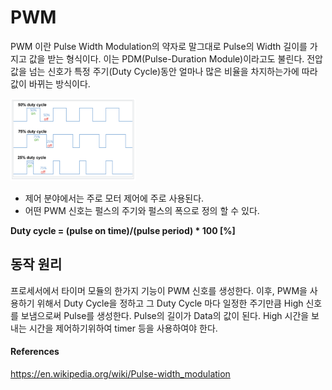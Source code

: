 # PWM 

PWM 이란 Pulse Width Modulation의 약자로 말그대로 Pulse의 Width 길이를 가지고 값을 받는 형식이다. 이는 PDM(Pulse-Duration Module)이라고도 불린다. 전압값을 넘는 신호가 특정 주기(Duty Cycle)동안 얼마나 많은 비율을 차지하는가에 따라 값이 바뀌는 방식이다. 

<div align="center" style="width: 200px">
    <img src="img/dute_cycle.png">
</div>

- 제어 분야에서는 주로 모터 제어에 주로 사용된다. 
- 어떤 PWM 신호는 펄스의 주기와 펄스의 폭으로 정의
할 수 있다. 

<strong>Duty cycle = (pulse on time)/(pulse period) * 100 [%]</strong>

## 동작 원리

프로세서에서 타이머 모듈의 한가지 기능이 PWM 신호를 생성한다. 이후, PWM을 사용하기 위해서 Duty Cycle을 정하고 그 Duty Cycle 마다 일정한 주기만큼 High 신호를 보냄으로써 Pulse를 생성한다. Pulse의 길이가 Data의 값이 된다. High 시간을 보내는 시간을 제어하기위하여 timer 등을 사용하여야 한다.

#### References 
https://en.wikipedia.org/wiki/Pulse-width_modulation
